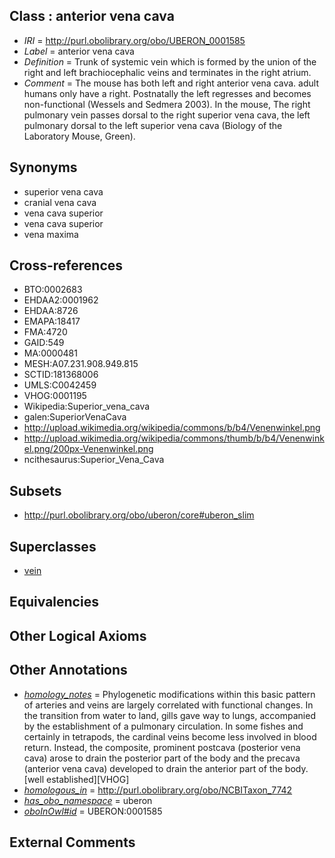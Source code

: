 
## Class : anterior vena cava

 * *IRI* = http://purl.obolibrary.org/obo/UBERON_0001585
 * *Label* = anterior vena cava
 * *Definition* = Trunk of systemic vein which is formed by the union of the right and left brachiocephalic veins and terminates in the right atrium.
 * *Comment* = The mouse has both left and right anterior vena cava. adult humans only have a right. Postnatally the left regresses and becomes non-functional (Wessels and Sedmera 2003). In the mouse, The right pulmonary vein passes dorsal to the right superior vena cava, the left pulmonary dorsal to the left superior vena cava (Biology of the Laboratory Mouse, Green).

## Synonyms

 * superior vena cava
 * cranial vena cava
 * vena cava superior
 * vena cava superior
 * vena maxima

## Cross-references

 * BTO:0002683
 * EHDAA2:0001962
 * EHDAA:8726
 * EMAPA:18417
 * FMA:4720
 * GAID:549
 * MA:0000481
 * MESH:A07.231.908.949.815
 * SCTID:181368006
 * UMLS:C0042459
 * VHOG:0001195
 * Wikipedia:Superior_vena_cava
 * galen:SuperiorVenaCava
 * http://upload.wikimedia.org/wikipedia/commons/b/b4/Venenwinkel.png
 * http://upload.wikimedia.org/wikipedia/commons/thumb/b/b4/Venenwinkel.png/200px-Venenwinkel.png
 * ncithesaurus:Superior_Vena_Cava

## Subsets

 * http://purl.obolibrary.org/obo/uberon/core#uberon_slim

## Superclasses

 * [vein](../../UBERON/38/UBERON_0001638.md)

## Equivalencies


## Other Logical Axioms


## Other Annotations

 * *[homology_notes](../../UBPROP/03/UBPROP_0000003.md)* = Phylogenetic modifications within this basic pattern of arteries and veins are largely correlated with functional changes. In the transition from water to land, gills gave way to lungs, accompanied by the establishment of a pulmonary circulation. In some fishes and certainly in tetrapods, the cardinal veins become less involved in blood return. Instead, the composite, prominent postcava (posterior vena cava) arose to drain the posterior part of the body and the precava (anterior vena cava) developed to drain the anterior part of the body.[well established][VHOG]
 * *[homologous_in](../../core#homologous/in/core#homologous_in.md)* = http://purl.obolibrary.org/obo/NCBITaxon_7742
 * *[has_obo_namespace](../../ce/oboInOwl#hasOBONamespace.md)* = uberon
 * *[oboInOwl#id](../../id/oboInOwl#id.md)* = UBERON:0001585

## External Comments

